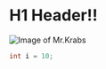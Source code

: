 # H1 Header!!

![Image of Mr.Krabs](https://static.wikia.nocookie.net/spongebob/images/f/f7/Maxresdefault_%2815%29-0.jpg/revision/latest?cb=20201224071118)

``` c
int i = 10;
```
